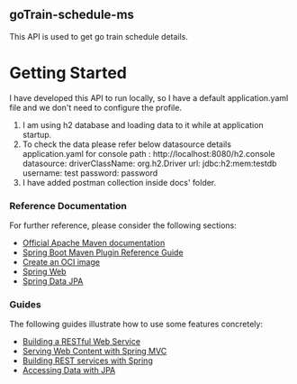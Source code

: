 ## goTrain-schedule-ms
This API is used to get go train schedule details.

# Getting Started
I have developed this API to run locally, so I have a default application.yaml file
and we don't need to configure the profile.

1. I am using h2 database and loading data to it while at application startup.
2. To check the data please refer below datasource details application.yaml for console
      path : http://localhost:8080/h2.console
  datasource:
   driverClassName: org.h2.Driver
   url: jdbc:h2:mem:testdb
   username: test
   password: password
3. I have added postman collection inside docs' folder.

### Reference Documentation
For further reference, please consider the following sections:

* [Official Apache Maven documentation](https://maven.apache.org/guides/index.html)
* [Spring Boot Maven Plugin Reference Guide](https://docs.spring.io/spring-boot/docs/2.7.12-SNAPSHOT/maven-plugin/reference/html/)
* [Create an OCI image](https://docs.spring.io/spring-boot/docs/2.7.12-SNAPSHOT/maven-plugin/reference/html/#build-image)
* [Spring Web](https://docs.spring.io/spring-boot/docs/2.7.12-SNAPSHOT/reference/htmlsingle/#web)
* [Spring Data JPA](https://docs.spring.io/spring-boot/docs/2.7.12-SNAPSHOT/reference/htmlsingle/#data.sql.jpa-and-spring-data)

### Guides
The following guides illustrate how to use some features concretely:

* [Building a RESTful Web Service](https://spring.io/guides/gs/rest-service/)
* [Serving Web Content with Spring MVC](https://spring.io/guides/gs/serving-web-content/)
* [Building REST services with Spring](https://spring.io/guides/tutorials/rest/)
* [Accessing Data with JPA](https://spring.io/guides/gs/accessing-data-jpa/)

